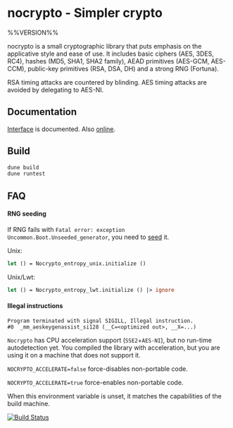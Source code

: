 # nocrypto - Simpler crypto

%%VERSION%%

nocrypto is a small cryptographic library that puts emphasis on the applicative
style and ease of use. It includes basic ciphers (AES, 3DES, RC4), hashes (MD5,
SHA1, SHA2 family), AEAD primitives (AES-GCM, AES-CCM), public-key primitives
(RSA, DSA, DH) and a strong RNG (Fortuna).

RSA timing attacks are countered by blinding. AES timing attacks are avoided by
delegating to AES-NI.

## Documentation

[Interface][nocrypto-mli] is documented. Also [online][doc].

[nocrypto-mli]: https://github.com/mirleft/ocaml-nocrypto/blob/master/src/nocrypto.mli
[doc]: http://mirleft.github.io/ocaml-nocrypto/doc

## Build

```bash
dune build
dune runtest
```

## FAQ

#### RNG seeding

If RNG fails with `Fatal error: exception Uncommon.Boot.Unseeded_generator`, you
need to [seed][doc-entropy] it.

Unix:
```OCaml
let () = Nocrypto_entropy_unix.initialize ()
```

Unix/Lwt:
```OCaml
let () = Nocrypto_entropy_lwt.initialize () |> ignore
```

[doc-entropy]: http://mirleft.github.io/ocaml-nocrypto/Nocrypto_entropy_unix.html

#### Illegal instructions

```
Program terminated with signal SIGILL, Illegal instruction.
#0  _mm_aeskeygenassist_si128 (__C=<optimized out>, __X=...)
```

`Nocrypto` has CPU acceleration support (`SSE2`+`AES-NI`), but no run-time
autodetection yet. You compiled the library with acceleration, but you are using
it on a machine that does not support it.

`NOCRYPTO_ACCELERATE=false` force-disables non-portable code.

`NOCRYPTO_ACCELERATE=true` force-enables non-portable code.

When this environment variable is unset, it matches the capabilities of the build machine.

[![Build Status](https://travis-ci.org/mirleft/ocaml-nocrypto.svg?branch=master)](https://travis-ci.org/mirleft/ocaml-nocrypto)
